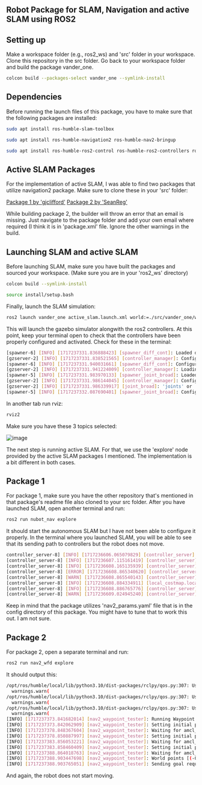 ## Robot Package for SLAM, Navigation and active SLAM using ROS2
## Setting up
Make a workspace folder (e.g., ros2_ws) and 'src' folder in your workspace. Clone this repository in the src folder. Go back to your workspace folder and build the package vander_one.
```bash
colcon build --packages-select vander_one --symlink-install
```

## Dependencies
Before running the launch files of this package, you have to make sure that the following packages are installed:
```bash
sudo apt install ros-humble-slam-toolbox
```
```bash
sudo apt install ros-humble-navigation2 ros-humble-nav2-bringup
```
```bash
sudo apt install ros-humble-ros2-control ros-humble-ros2-controllers ros-humble-gazebo-ros2-control
```

## Active SLAM Packages
For the implementation of active SLAM, I was able to find two packages that utilize navigation2 package.
Make sure to clone these in your 'src' folder:

[Package 1 by 'gjclifford'](https://github.com/gjcliff/SLAM-Frontier-Exploration)
[Package 2 by 'SeanReg'](https://github.com/SeanReg/nav2_wavefront_frontier_exploration)

While building package 2, the builder will throw an error that an email is missing. Just navigate to the package folder and add your own email where required (I think it is in 'package.xml' file. Ignore the other warnings in the build.

## Launching SLAM and active SLAM
Before launching SLAM, make sure you have built the packages and sourced your workspace. (Make sure you are in your 'ros2_ws' directory)
```bash
colcon build --symlink-install
```
```bash
source install/setup.bash
```

Finally, launch the SLAM simulation:
```bash
ros2 launch vander_one active_slam.launch.xml world:=./src/vander_one/worlds/arena.world
```
This will launch the gazebo simulator alongwith the ros2 controllers. At this point, keep your terminal open to check that the controllers have been properly configured and activated. Check for these in the terminal:
```bash
[spawner-6] [INFO] [1717237331.836888423] [spawner_diff_cont]: Loaded diff_cont
[gzserver-2] [INFO] [1717237331.838521565] [controller_manager]: Configuring controller 'diff_cont'
[spawner-6] [INFO] [1717237331.940031661] [spawner_diff_cont]: Configured and activated diff_cont
[gzserver-2] [INFO] [1717237331.941224009] [controller_manager]: Loading controller 'joint_broad'
[spawner-5] [INFO] [1717237331.983970133] [spawner_joint_broad]: Loaded joint_broad
[gzserver-2] [INFO] [1717237331.986144045] [controller_manager]: Configuring controller 'joint_broad'
[gzserver-2] [INFO] [1717237331.986339917] [joint_broad]: 'joints' or 'interfaces' parameter is empty. All available state interfaces will be published
[spawner-5] [INFO] [1717237332.087690401] [spawner_joint_broad]: Configured and activated joint_broad
```

In another tab run rviz:
```bash
rviz2
```
Make sure you have these 3 topics selected:

![image](https://github.com/aeroSapphire/vander_one/assets/128461916/18c1045c-b858-446c-967e-b85d8da8db99)

The next step is running active SLAM. For that, we use the 'explore' node provided by the active SLAM packages I mentioned. The implementation is a bit different in both cases.

## Package 1
For package 1, make sure you have the other repository that's mentioned in that package's readme file also cloned to your src folder.
After you have launched SLAM, open another terminal and run:
```bash
ros2 run nubot_nav explore
```
It should start the autonomous SLAM but I have not been able to configure it properly. In the terminal where you launched SLAM, you will be able to see that its sending path to controllers but the robot does not move.

```bash
controller_server-8] [INFO] [1717236606.065079829] [controller_server]: Passing new path to controller.
[controller_server-8] [INFO] [1717236607.115161419] [controller_server]: Passing new path to controller.
[controller_server-8] [INFO] [1717236608.165135939] [controller_server]: Passing new path to controller.
[controller_server-8] [ERROR] [1717236608.865340620] [controller_server]: Failed to make progress
[controller_server-8] [WARN] [1717236608.865540143] [controller_server]: [follow_path] [ActionServer] Aborting handle.
[controller_server-8] [INFO] [1717236608.884334911] [local_costmap.local_costmap]: Received request to clear entirely the local_costmap
[controller_server-8] [INFO] [1717236608.886765776] [controller_server]: Received a goal, begin computing control effort.
[controller_server-8] [WARN] [1717236609.024945240] [controller_server]: Control loop missed its desired rate of 20.0000Hz
```

Keep in mind that the package utilizes 'nav2_params.yaml' file that is in the config directory of this package. You might have to tune that to work this out. I am not sure.
## Package 2
For package 2, open a separate terminal and run:
```bash
ros2 run nav2_wfd explore
```

It should output this:
```bash
/opt/ros/humble/local/lib/python3.10/dist-packages/rclpy/qos.py:307: UserWarning: DurabilityPolicy.RMW_QOS_POLICY_DURABILITY_TRANSIENT_LOCAL is deprecated. Use DurabilityPolicy.TRANSIENT_LOCAL instead.
  warnings.warn(
/opt/ros/humble/local/lib/python3.10/dist-packages/rclpy/qos.py:307: UserWarning: ReliabilityPolicy.RMW_QOS_POLICY_RELIABILITY_RELIABLE is deprecated. Use ReliabilityPolicy.RELIABLE instead.
  warnings.warn(
/opt/ros/humble/local/lib/python3.10/dist-packages/rclpy/qos.py:307: UserWarning: HistoryPolicy.RMW_QOS_POLICY_HISTORY_KEEP_LAST is deprecated. Use HistoryPolicy.KEEP_LAST instead.
  warnings.warn(
[INFO] [1717237373.841682014] [nav2_waypoint_tester]: Running Waypoint Test
[INFO] [1717237373.842062909] [nav2_waypoint_tester]: Setting initial pose
[INFO] [1717237378.848367604] [nav2_waypoint_tester]: Waiting for amcl_pose to be received
[INFO] [1717237378.850887997] [nav2_waypoint_tester]: Setting initial pose
[INFO] [1717237383.856053221] [nav2_waypoint_tester]: Waiting for amcl_pose to be received
[INFO] [1717237383.858460409] [nav2_waypoint_tester]: Setting initial pose
[INFO] [1717237388.864018763] [nav2_waypoint_tester]: Waiting for amcl_pose to be received
[INFO] [1717237388.903447698] [nav2_waypoint_tester]: World points [(-0.14162650153819784, -0.0037803702251938205)]
[INFO] [1717237388.903765051] [nav2_waypoint_tester]: Sending goal request...
```

And again, the robot does not start moving.
